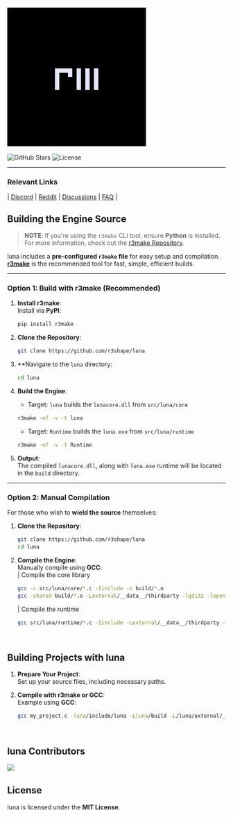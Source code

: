 ![luna](external/__data__/assets/textures/logo.png)

![GitHub Stars](https://img.shields.io/github/stars/r3shape/luna?style=for-the-badge&label=stars&labelColor=black&color=white)
![License](https://img.shields.io/badge/mit-badge?style=for-the-badge&logo=mit&logoColor=white&label=License&labelColor=black&color=white)

---

### Relevant Links
| [Discord](https://discord.gg/kreGBCVsQQ) | [Reddit](https://www.reddit.com/r/r3shape/) | [Discussions](https://github.com/r3shape/luna/discussions) | [FAQ](https://github.com/r3shape/luna/wiki/luna-FAQ) |


## Building the Engine Source

> **NOTE**: If you're using the `r3make` CLI tool, ensure **Python** is installed. For more information, check out the [r3make Repository](https://github.com/r3shape/r3make).

luna includes a **pre-configured `r3make` file** for easy setup and compilation. **[r3make](https://github.com/r3shape/r3make)** is the recommended tool for fast, simple, efficient builds.

---

### Option 1: Build with **r3make** (Recommended)

1. **Install r3make**:  
   Install via **PyPI**:  
   ```bash
   pip install r3make
   ```

2. **Clone the Repository**:  
   ```bash
   git clone https://github.com/r3shape/luna
   ```

3. **Navigate to the `luna` directory:
   ```bash
   cd luna
   ```

4. **Build the Engine**:  
   - Target: `luna` builds the `lunacore.dll` from `src/luna/core`
   ```bash
   r3make -nf -v -t luna
   ```
   - Target: `Runtime` builds the `luna.exe` from `src/luna/runtime`
   ```bash
   r3make -nf -v -t Runtime
   ```

5. **Output**:  
   The compiled `lunacore.dll`, along with `luna.exe` runtime will be located in the `build` directory.
---

### Option 2: Manual Compilation

For those who wish to **wield the source** themselves:

1. **Clone the Repository**:  
   ```bash
   git clone https://github.com/r3shape/luna
   cd luna
   ```

2. **Compile the Engine**:  
   Manually compile using **GCC**:  
   | Compile the core library
   ```bash
   gcc -c src/luna/core/*.c -Iinclude -o build/*.o
   gcc -shared build/*.o -Lexternal/__data__/thirdparty -lgdi32 -lopengl32 -lSSDK -o build/lunacore.dll
   ```
   | Compile the runtime
   ```bash
   gcc src/luna/runtime/*.c -Iinclude -Lexternal/__data__/thirdparty -Lbuild -llunacore -lSSDK -o build/luna.exe
   ```

<br>

## Building Projects with **luna**

1. **Prepare Your Project**:  
   Set up your source files, including necessary paths.

2. **Compile with r3make or GCC**:  
   Example using **GCC**:  
   ```bash
   gcc my_project.c -luna/include/luna -Lluna/build -L/luna/external/__data__/thirdparty -llunacore -lSSDK -o my_project.exe
   ```

<br>

## luna Contributors

<a href="https://github.com/r3shape/luna/graphs/contributors">
  <img src="https://contrib.rocks/image?repo=r3shape/luna"/>
</a>

<br>

## License

luna is licensed under the **MIT License**.
